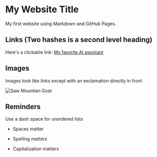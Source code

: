 # My Website Title 

My first website using Markdown and GitHub Pages.

## Links (Two hashes is a second level heading)

Here's a clickable link: [My favorite AI assistant](https://chat.openai.com/)

## Images

Images look like links except with an exclamation directly in front

![Saw Mountian Goat](IMG_3980.JPG)

## Reminders

Use a dash space for unordered lists

- Spaces matter

- Spelling matters

- Capitalization matters
